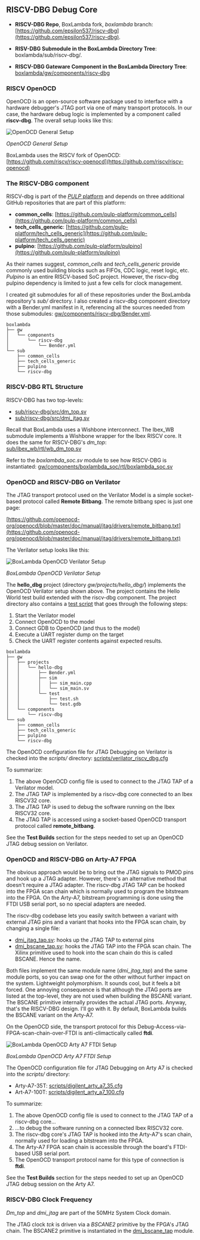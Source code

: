 ## RISCV-DBG Debug Core

- **RISCV-DBG Repo**, BoxLambda fork, *boxlambda* branch: 
  [https://github.com/epsilon537/riscv-dbg](https://github.com/epsilon537/riscv-dbg).

- **RISV-DBG Submodule in the BoxLambda Directory Tree**: 
  boxlambda/sub/riscv-dbg/.

- **RISCV-DBG Gateware Component in the BoxLambda Directory Tree**: 
  [boxlambda/gw/components/riscv-dbg](https://github.com/epsilon537/boxlambda/tree/master/gw/components/riscv-dbg)

### RISCV OpenOCD

OpenOCD is an open-source software package used to interface with a hardware debugger's JTAG port via one of many transport protocols. In our case, the hardware debug logic is implemented by a component called **riscv-dbg**. The overall setup looks like this:

![OpenOCD General Setup](assets/OpenOCD_Setup_General.drawio.png)

*OpenOCD General Setup*

BoxLambda uses the RISCV fork of OpenOCD: [https://github.com/riscv/riscv-openocd](https://github.com/riscv/riscv-openocd)

### The RISCV-DBG component

RISCV-dbg is part of the [*PULP* platform](https://github.com/pulp-platform) and depends on three additional GitHub repositories that are part of this platform:

- **common_cells**: [https://github.com/pulp-platform/common_cells](https://github.com/pulp-platform/common_cells)
- **tech_cells_generic**: [https://github.com/pulp-platform/tech_cells_generic](https://github.com/pulp-platform/tech_cells_generic)
- **pulpino**: [https://github.com/pulp-platform/pulpino](https://github.com/pulp-platform/pulpino)

As their names suggest, *common_cells* and *tech_cells_generic* provide commonly used building blocks such as FIFOs, CDC logic, reset logic, etc. *Pulpino* is an entire RISCV-based SoC project. However, the riscv-dbg pulpino dependency is limited to just a few cells for clock management.

I created git submodules for all of these repositories under the BoxLambda repository's *sub/* directory. I also created a riscv-dbg component directory with a Bender.yml manifest in it, referencing all the sources needed from those submodules: [gw/components/riscv-dbg/Bender.yml](https://github.com/epsilon537/boxlambda/blob/master/gw/components/riscv-dbg/Bender.yml).

```
boxlambda
├── gw
│   └── components
│       └── riscv-dbg
│           └── Bender.yml
└── sub
    ├── common_cells
    ├── tech_cells_generic
    ├── pulpino	
    └── riscv-dbg

```

### RISCV-DBG RTL Structure

RISCV-DBG has two top-levels:

- [sub/riscv-dbg/src/dm_top.sv](https://github.com/epsilon537/riscv-dbg/blob/b241f967f0dd105f7c5e020a395bbe0ec54e40e4/src/dm_top.sv)
- [sub/riscv-dbg/src/dmi_jtag.sv](https://github.com/epsilon537/riscv-dbg/blob/b241f967f0dd105f7c5e020a395bbe0ec54e40e4/src/dmi_jtag.sv)

Recall that BoxLambda uses a Wishbone interconnect. The Ibex_WB submodule implements a Wishbone wrapper for the Ibex RISCV core. It does the same for RISCV-DBG's *dm_top*:  
[sub/ibex_wb/rtl/wb_dm_top.sv](https://github.com/epsilon537/ibex_wb/blob/87a97e38f3cf15bee80eb69bfa82166c00842b1e/rtl/wb_dm_top.sv)

Refer to the *boxlambda_soc.sv* module to see how RISCV-DBG is instantiated:
[gw/components/boxlambda_soc/rtl/boxlambda_soc.sv](https://github.com/epsilon537/boxlambda/blob/master/gw/components/boxlambda_soc/rtl/boxlambda_soc.sv)  

### OpenOCD and RISCV-DBG on Verilator

The JTAG transport protocol used on the Verilator Model is a simple socket-based protocol called **Remote Bitbang**.
The remote bitbang spec is just one page: 

[https://github.com/openocd-org/openocd/blob/master/doc/manual/jtag/drivers/remote_bitbang.txt](https://github.com/openocd-org/openocd/blob/master/doc/manual/jtag/drivers/remote_bitbang.txt)

The Verilator setup looks like this:

![BoxLambda OpenOCD Verilator Setup](assets/OpenOCD_Setup_Verilator.drawio.png)

*BoxLambda OpenOCD Verilator Setup*

The **hello_dbg** project (directory *gw/projects/hello_dbg/*) implements the OpenOCD Verilator setup shown above. The project contains the Hello World test build extended with the riscv-dbg component.
The project directory also contains a [test script](https://github.com/epsilon537/boxlambda/blob/master/gw/projects/hello_dbg/test/test.sh) that goes through the following steps:

1. Start the Verilator model
2. Connect OpenOCD to the model
3. Connect GDB to OpenOCD (and thus to the model)
4. Execute a UART register dump on the target
5. Check the UART register contents against expected results. 

```
boxlambda
├── gw
│   ├── projects
│   │   └── hello-dbg
│   │       ├── Bender.yml
│   │       ├── sim
│   │       │   ├── sim_main.cpp
│   │       │   └── sim_main.sv
│   │       └── test
│   │           ├── test.sh
│   │           └── test.gdb 
│   └── components
│       └── riscv-dbg
└── sub
    ├── common_cells
    ├── tech_cells_generic
    ├── pulpino	
    └── riscv-dbg

```

The OpenOCD configuration file for JTAG Debugging on Verilator is checked into the *scripts/* directory: [scripts/verilator_riscv_dbg.cfg](https://github.com/epsilon537/boxlambda/blob/master/scripts/verilator_riscv_dbg.openocd.cfg)

To summarize:

1. The above OpenOCD config file is used to connect to the JTAG TAP of a Verilator model.
2. The JTAG TAP is implemented by a riscv-dbg core connected to an Ibex RISCV32 core.
2. The JTAG TAP is used to debug the software running on the Ibex RISCV32 core.
3. The JTAG TAP is accessed using a socket-based OpenOCD transport protocol called **remote_bitbang**.

See the **Test Builds** section for the steps needed to set up an OpenOCD JTAG debug session on Verilator.

### OpenOCD and RISCV-DBG on Arty-A7 FPGA

The obvious approach would be to bring out the JTAG signals to PMOD pins and hook up a JTAG adapter. However, there's an alternative method that doesn't require a JTAG adapter. The riscv-dbg JTAG TAP can be hooked into the FPGA scan chain which is normally used to program the bitstream into the FPGA. On the Arty-A7, bitstream programming is done using the FTDI USB serial port, so no special adapters are needed.

The riscv-dbg codebase lets you easily switch between a variant with external JTAG pins and a variant that hooks into the FPGA scan chain, by changing a single file:

- [dmi_jtag_tap.sv](https://github.com/epsilon537/riscv-dbg/blob/boxlambda/src/dmi_jtag_tap.sv): hooks up the JTAG TAP to external pins
- [dmi_bscane_tap.sv](https://github.com/epsilon537/riscv-dbg/blob/boxlambda/src/dmi_bscane_tap.sv): hooks the JTAG TAP into the FPGA scan chain. The Xilinx primitive used to hook into the scan chain do this is called BSCANE. Hence the name.

Both files implement the same module name (*dmi_jtag_tap*) and the same module ports, so you can swap one for the other without further impact on the system. Lightweight polymorphism. It sounds cool, but it feels a bit forced. One annoying consequence is that although the JTAG ports are listed at the top-level, they are not used when building the BSCANE variant. The BSCANE primitive internally provides the actual JTAG ports. Anyway, that's the RISCV-DBG design. I'll go with it. By default, BoxLambda builds the BSCANE variant on the Arty-A7.

On the OpenOCD side, the transport protocol for this Debug-Access-via-FPGA-scan-chain-over-FTDI is anti-climactically called **ftdi**.

![BoxLambda OpenOCD Arty A7 FTDI Setup](assets/OpenOCD_Setup_Arty_A7.drawio.png)

*BoxLambda OpenOCD Arty A7 FTDI Setup*

The OpenOCD configuration file for JTAG Debugging on Arty A7 is checked into the *scripts/* directory:

- Arty-A7-35T: [scripts/digilent_arty_a7_35.cfg](https://github.com/epsilon537/boxlambda/blob/master/scripts/digilent_arty_a7_35.openocd.cfg) 
- Art-A7-100T: [scripts/digilent_arty_a7_100.cfg](https://github.com/epsilon537/boxlambda/blob/master/scripts/digilent_arty_a7_100.openocd.cfg) 

To summarize:

1. The above OpenOCD config file is used to connect to the JTAG TAP of a riscv-dbg core...
2. ...to debug the software running on a connected Ibex RISCV32 core.
3. The riscv-dbg core's JTAG TAP is hooked into the Arty-A7's scan chain, normally used for loading a bitstream into the FPGA.
4. The Arty-A7 FPGA scan chain is accessible through the board's FTDI-based USB serial port.
5. The OpenOCD transport protocol name for this type of connection is **ftdi**.

See the **Test Builds** section for the steps needed to set up an OpenOCD JTAG debug session on the Arty A7.

### RISCV-DBG Clock Frequency

*Dm_top* and *dmi_jtag* are part of the 50MHz System Clock domain.

The JTAG clock *tck* is driven via a *BSCANE2* primitive by the FPGA's JTAG chain. The BSCANE2 primitive is instantiated in the [dmi_bscane_tap](https://github.com/epsilon537/riscv-dbg/blob/boxlambda/src/dmi_bscane_tap.sv) module.
